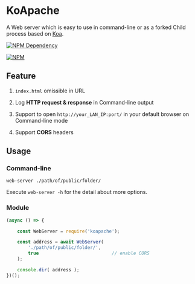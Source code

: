 # KoApache

A Web server which is easy to use in command-line or as a forked Child process based on [Koa](http://koajs.com/).

[![NPM Dependency](https://david-dm.org/TechQuery/KoApache.svg)](https://david-dm.org/TechQuery/KoApache)

[![NPM](https://nodei.co/npm/koapache.png?downloads=true&downloadRank=true&stars=true)](https://nodei.co/npm/koapache/)



## Feature

 1. `index.html` omissible in URL

 2. Log **HTTP request & response** in Command-line output

 3. Support to open `http://your_LAN_IP:port/` in your default browser on Command-line mode

 4. Support **CORS** headers



## Usage

### Command-line

```Shell
web-server ./path/of/public/folder/
```
Execute `web-server -h` for the detail about more options.


### Module

```JavaScript
(async () => {

    const WebServer = require('koapache');

    const address = await WebServer(
        './path/of/public/folder/',
        true                           // enable CORS
    );

    console.dir( address );
})();
```
